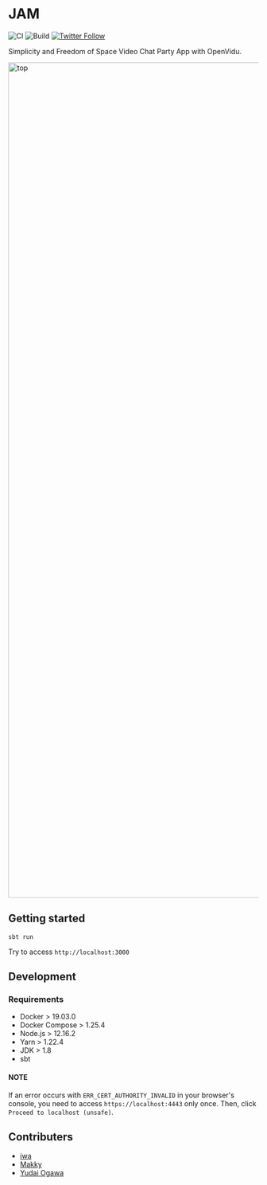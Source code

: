 # JAM

![CI](https://github.com/ignission/jam/workflows/CI/badge.svg)
![Build](https://github.com/ignission/jam/workflows/Build/badge.svg)
[![Twitter Follow](https://img.shields.io/twitter/follow/emoi_jam.svg?style=social)](https://twitter.com/emoi_jam)

Simplicity and Freedom of Space Video Chat Party App with OpenVidu.

<img width="1678" alt="top" src="https://user-images.githubusercontent.com/17427345/119211590-04c60080-baee-11eb-9d8b-3d3d93d03172.png">

## Getting started

    sbt run

Try to access `http://localhost:3000`

## Development

### Requirements

- Docker > 19.03.0
- Docker Compose > 1.25.4
- Node.js > 12.16.2
- Yarn > 1.22.4
- JDK > 1.8
- sbt

#### NOTE

If an error occurs with `ERR_CERT_AUTHORITY_INVALID` in your browser's console,
you need to access `https://localhost:4443` only once.
Then, click `Proceed to localhost (unsafe)`.

## Contributers

- [iwa](https://github.com/mananyuki)
- [Makky](https://github.com/makotofukuda)
- [Yudai Ogawa](https://github.com/yudaiogawa)

